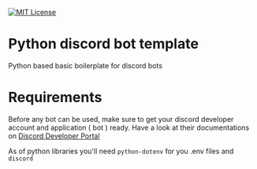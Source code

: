 [![MIT License](https://img.shields.io/badge/License-MIT-green.svg)](https://choosealicense.com/licenses/mit/)

# Python discord bot template
Python based basic boilerplate for discord bots

# Requirements
 Before any bot can be used, make sure to get your discord developer account and application ( bot ) ready.
 Have a look at their documentations on [Discord Developer Portal](https://discord.com/developers/docs/getting-started)
 
 As of python libraries you'll need `python-dotenv` for you .env files and `discord`